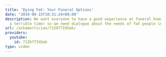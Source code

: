 ```yaml
---
title: 'Dying Fat: Your Funeral Options'
date: "2019-09-15T10:31:24+08:00"
description: We want everyone to have a good experience at funeral homes (even during
  a terrible time) so we need dialogue about the needs of fat people in death.
url: /askamortician/71Z677IXUak/
providers:
  youtube:
    id: 71Z677IXUak
type: video
---
```

